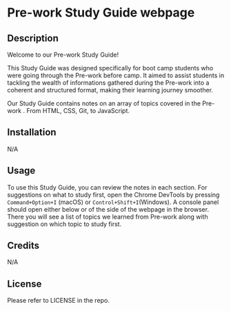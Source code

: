 # Pre-work Study Guide webpage

## Description

Welcome to our Pre-work  Study Guide! 

This Study Guide was designed specifically for  boot camp students  who were going through the Pre-work before camp. 
It aimed to assist students in tackling  the wealth of  informations gathered during the Pre-work into a coherent and structured format, making their learning  journey smoother.  

Our  Study Guide contains  notes on an array of topics covered in the Pre-work . From  HTML, CSS, Git, to JavaScript.

## Installation

N/A

## Usage

To use this Study Guide, you can review the notes in each section. For suggestions on what to study first, open the Chrome DevTools by pressing ```Command+Option+I``` (macOS) or ```Control+Shift+I```(Windows). A console panel should open either below or of the side of the webpage in the browser. There you will see a list of topics we learned from Pre-work along with suggestion on which topic to study first.

## Credits

N/A

## License

Please refer to LICENSE in the repo.

